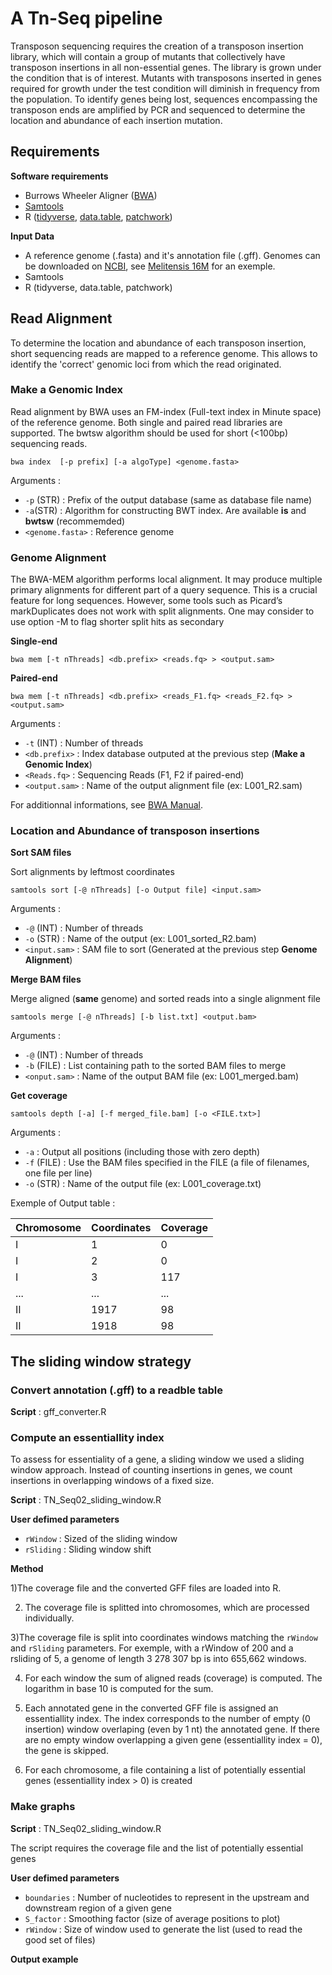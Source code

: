 # A Tn-Seq pipeline

Transposon sequencing requires the creation of a transposon insertion library, which will contain a group of mutants that collectively have transposon insertions in all non-essential genes. The library is grown under the condition that is of interest. Mutants with transposons inserted in genes required for growth under the test condition will diminish in frequency from the population. To identify genes being lost, sequences encompassing the transposon ends are amplified by PCR and sequenced to determine the location and abundance of each insertion mutation.

## Requirements

**Software requirements**

- Burrows Wheeler Aligner ([BWA][bwa])
- [Samtools][samtools]
- R ([tidyverse][tidy], [data.table][d.table], [patchwork][patch])

[bwa]: https://sourceforge.net/projects/bio-bwa/files/
[samtools]: http://www.htslib.org/
[tidy]: https://www.tidyverse.org/
[d.table]: https://github.com/Rdatatable/data.table
[patch]: https://github.com/thomasp85/patchwork

**Input Data**

- A reference genome (.fasta) and it's annotation file (.gff). Genomes can be downloaded on [NCBI][ncbi], see [Melitensis 16M][Melitensis_16M] for an exemple.
- Samtools
- R (tidyverse, data.table, patchwork)

[ncbi]: https://www.ncbi.nlm.nih.gov/genome/
[Melitensis_16M]: https://www.ncbi.nlm.nih.gov/genome/?term=melitensis%2016M&utm_source=gquery&utm_medium=search


## Read Alignment

To determine the location and abundance of each transposon insertion, short sequencing reads are mapped to a reference genome. This allows to identify the 'correct' genomic loci from which the read originated. 

### Make a Genomic Index

Read alignment by BWA uses an FM-index (Full-text index in Minute space) of the reference genome. Both single and paired read libraries are supported. The bwtsw algorithm should be used for short (<100bp) sequencing reads. 

```
bwa index  [-p prefix] [-a algoType] <genome.fasta>
```

Arguments : 

- `-p` (STR) : Prefix of the output database (same as database file name)
- `-a`(STR) : Algorithm for constructing BWT index. Are available **is** and **bwtsw** (recommemded)
- `<genome.fasta>` : Reference genome 

### Genome Alignment

The BWA-MEM algorithm performs local alignment. It may produce multiple primary alignments for different part of a query sequence. This is a crucial feature for long sequences. However, some tools such as Picard’s markDuplicates does not work with split alignments. One may consider to use option -M to flag shorter split hits as secondary

**Single-end**

```
bwa mem [-t nThreads] <db.prefix> <reads.fq> > <output.sam>
```

**Paired-end**

```
bwa mem [-t nThreads] <db.prefix> <reads_F1.fq> <reads_F2.fq> > <output.sam>
```

Arguments : 

- `-t` (INT) : Number of threads
- `<db.prefix>` : Index database outputed at the previous step (**Make a Genomic Index**) 
- `<Reads.fq>` : Sequencing Reads (F1, F2 if paired-end)
- `<output.sam>` : Name of the output alignment file (ex: L001_R2.sam) 

For additionnal informations, see [BWA Manual][bwa_manual].

[bwa_manual]: http://bio-bwa.sourceforge.net/bwa.shtml

### Location and Abundance of transposon insertions 

**Sort SAM files**

Sort alignments by leftmost coordinates 

```
samtools sort [-@ nThreads] [-o Output file] <input.sam>
```

Arguments : 

- `-@` (INT) : Number of threads
- `-o` (STR) : Name of the output (ex: L001_sorted_R2.bam)
- `<input.sam>` : SAM file to sort (Generated at the previous step **Genome Alignment**)


**Merge BAM files**

Merge aligned (**same** genome) and sorted reads into a single alignment file

```
samtools merge [-@ nThreads] [-b list.txt] <output.bam>
```

Arguments : 

- `-@` (INT) : Number of threads
- `-b` (FILE) : List containing path to the sorted BAM files to merge
- `<onput.sam>` : Name of the output BAM file (ex: L001_merged.bam)


**Get coverage**

```
samtools depth [-a] [-f merged_file.bam] [-o <FILE.txt>]
```

Arguments : 
- `-a` : Output all positions (including those with zero depth)
- `-f` (FILE) : Use the BAM files specified in the FILE (a file of filenames, one file per line)
- `-o` (STR) : Name of the output file (ex: L001_coverage.txt)

Exemple of Output table : 

Chromosome      | Coordinates                        | Coverage
---            | ---                            | ---
I          | 1                     |  0
I          | 2                    |  0
I          | 3                    |  117
...          | ...                   |  ...
II          | 1917                    |  98
II          | 1918                    |  98

## The sliding window strategy

### Convert annotation (.gff) to a readble table

**Script** : gff_converter.R


### Compute an essentiallity index

To assess for essentiality of a gene, a sliding window we used a sliding window approach. Instead of counting insertions in genes, we count insertions in overlapping windows of a fixed size.

**Script** : TN_Seq02_sliding_window.R

**User defimed parameters**  

- `rWindow` : Sized of the sliding window
- `rSliding` : Sliding window shift

**Method** 

1)The coverage file and the converted GFF files are loaded into R.  

2) The coverage file is splitted into chromosomes, which are processed individually.

3)The coverage file is split into coordinates windows matching the `rWindow` and `rSliding` parameters. For exemple, with a rWindow of 200 and a rsliding of 5, a genome of length 3 278 307 bp is into 655,662 windows. 

4) For each window the sum of aligned reads (coverage) is computed. The logarithm in base 10 is computed for the sum.

5) Each annotated gene in the converted GFF file is assigned an essentiallity index. The index corresponds to the number of empty (0 insertion) window overlaping (even by 1 nt) the annotated gene. If there are no empty window overlapping a given gene (essentiallity index = 0), the gene is skipped.

6) For each chromosome, a file containing a list of potentially essential genes (essentiallity index > 0) is created

### Make graphs

**Script** : TN_Seq02_sliding_window.R

The script requires the coverage file and the list of potentially essential genes

**User defimed parameters**  

- `boundaries` : Number of nucleotides to represent in the upstream and downstream region of a given gene
- `S_factor` : Smoothing factor (size of average positions to plot) 
- `rWindow` : Size of window used to generate the list (used to read the good set of files)

**Output example** 
